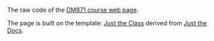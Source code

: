 The raw code of the [DM871 course web page](https://dm871.github.io).

The page is built on the template: [Just the Class](https://kevinl.info/just-the-class/) derived from [Just the Docs](https://github.com/just-the-docs/just-the-docs).

